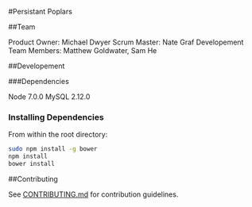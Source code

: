 #Persistant Poplars

##Team

Product Owner: Michael Dwyer
Scrum Master: Nate Graf
Developement Team Members: Matthew Goldwater, Sam He

##Developement

###Dependencies

Node 7.0.0
MySQL 2.12.0

### Installing Dependencies

From within the root directory:

```sh
sudo npm install -g bower
npm install
bower install
```

##Contributing

See [CONTRIBUTING.md](CONTRIBUTING.md) for contribution guidelines.
